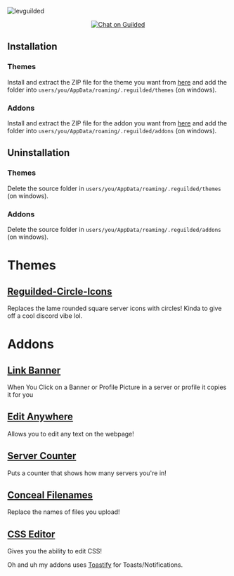 ![levguilded](https://github.com/horsehair/levguilded/blob/main/lgb.png)

<p align="center">
<a href="https://www.guilded.gg/i/2yenj7K2">
<img src="https://img.shields.io/static/v1?label=Chat%20on&message=Guilded&style=flat-square&color=F5C400" alt="Chat on Guilded" />
</a>
</p>

## Installation

### Themes

Install and extract the ZIP file for the theme you want from [here](https://github.com/skyallaround/levguilded/releases) and add the folder into `users/you/AppData/roaming/.reguilded/themes` (on windows).

### Addons

Install and extract the ZIP file for the addon you want from [here](https://github.com/skyallaround/levguilded/releases) and add the folder into `users/you/AppData/roaming/.reguilded/addons` (on windows).

## Uninstallation

### Themes

Delete the source folder in `users/you/AppData/roaming/.reguilded/themes` (on windows).

### Addons

Delete the source folder in `users/you/AppData/roaming/.reguilded/addons` (on windows).

# Themes

## [Reguilded-Circle-Icons](https://github.com/skyallaround/levguilded/tree/main/Circle%20Icons)

Replaces the lame rounded square server icons with circles! Kinda to give off a cool discord vibe lol.

# Addons

## [Link Banner](https://github.com/skyallaround/levguilded/tree/main/Link%20Banner)

When You Click on a Banner or Profile Picture in a server or profile it copies it for you

## [Edit Anywhere](https://github.com/skyallaround/levguilded/tree/main/Edit%20Anywhere)

Allows you to edit any text on the webpage!

## [Server Counter](https://github.com/skyallaround/levguilded/tree/main/Server%20Counter)

Puts a counter that shows how many servers you're in!

## [Conceal Filenames](https://github.com/skyallaround/levguilded/blob/main/Conceal%20Filenames)

Replace the names of files you upload!

## [CSS Editor](https://github.com/skyallaround/levguilded/tree/main/CSS%20Editor)

Gives you the ability to edit CSS!

Oh and uh my addons uses [Toastify](https://github.com/apvarun/toastify-js) for Toasts/Notifications.
